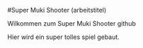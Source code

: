 #Super Muki Shooter (arbeitstitel)

Wilkommen zum Super Muki Shooter github

Hier wird ein super tolles spiel gebaut.
